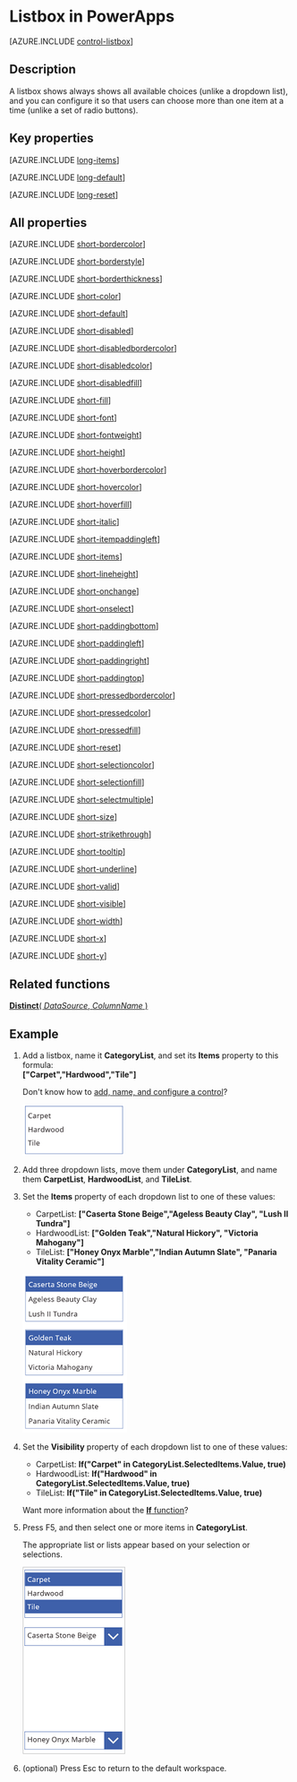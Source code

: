 <properties
    pageTitle="Listbox control: reference | Microsoft PowerApps"
    description="Information, including properties and examples, about the listbox control"
    services=""
    suite="powerapps"
    documentationCenter="na"
    authors="aftowen"
    manager="erikre"
    editor=""
    tags=""/>

<tags
   ms.service="powerapps"
   ms.devlang="na"
   ms.topic="article"
   ms.tgt_pltfrm="na"
   ms.workload="na"
   ms.date="02/29/2016"
   ms.author="anneta"/>

# Listbox in PowerApps #
[AZURE.INCLUDE [control-listbox](../../includes/control-listbox.md)]

## Description ##
A listbox shows always shows all available choices (unlike a dropdown list), and you can configure it so that users can choose more than one item at a time (unlike a set of radio buttons).

## Key properties ##

[AZURE.INCLUDE [long-items](../../includes/long-items.md)]

[AZURE.INCLUDE [long-default](../../includes/long-default.md)]

[AZURE.INCLUDE [long-reset](../../includes/long-reset.md)]

## All properties ##

[AZURE.INCLUDE [short-bordercolor](../../includes/short-bordercolor.md)]

[AZURE.INCLUDE [short-borderstyle](../../includes/short-borderstyle.md)]

[AZURE.INCLUDE [short-borderthickness](../../includes/short-borderthickness.md)]

[AZURE.INCLUDE [short-color](../../includes/short-color.md)]

[AZURE.INCLUDE [short-default](../../includes/short-default.md)]

[AZURE.INCLUDE [short-disabled](../../includes/short-disabled.md)]

[AZURE.INCLUDE [short-disabledbordercolor](../../includes/short-disabledbordercolor.md)]

[AZURE.INCLUDE [short-disabledcolor](../../includes/short-disabledcolor.md)]

[AZURE.INCLUDE [short-disabledfill](../../includes/short-disabledfill.md)]

[AZURE.INCLUDE [short-fill](../../includes/short-fill.md)]

[AZURE.INCLUDE [short-font](../../includes/short-font.md)]

[AZURE.INCLUDE [short-fontweight](../../includes/short-fontweight.md)]

[AZURE.INCLUDE [short-height](../../includes/short-height.md)]

[AZURE.INCLUDE [short-hoverbordercolor](../../includes/short-hoverbordercolor.md)]

[AZURE.INCLUDE [short-hovercolor](../../includes/short-hovercolor.md)]

[AZURE.INCLUDE [short-hoverfill](../../includes/short-hoverfill.md)]

[AZURE.INCLUDE [short-italic](../../includes/short-italic.md)]

[AZURE.INCLUDE [short-itempaddingleft](../../includes/short-itempaddingleft.md)]

[AZURE.INCLUDE [short-items](../../includes/short-items.md)]

[AZURE.INCLUDE [short-lineheight](../../includes/short-lineheight.md)]

[AZURE.INCLUDE [short-onchange](../../includes/short-onchange.md)]

[AZURE.INCLUDE [short-onselect](../../includes/short-onselect.md)]

[AZURE.INCLUDE [short-paddingbottom](../../includes/short-paddingbottom.md)]

[AZURE.INCLUDE [short-paddingleft](../../includes/short-paddingleft.md)]

[AZURE.INCLUDE [short-paddingright](../../includes/short-paddingright.md)]

[AZURE.INCLUDE [short-paddingtop](../../includes/short-paddingtop.md)]

[AZURE.INCLUDE [short-pressedbordercolor](../../includes/short-pressedbordercolor.md)]

[AZURE.INCLUDE [short-pressedcolor](../../includes/short-pressedcolor.md)]

[AZURE.INCLUDE [short-pressedfill](../../includes/short-pressedfill.md)]

[AZURE.INCLUDE [short-reset](../../includes/short-reset.md)]

[AZURE.INCLUDE [short-selectioncolor](../../includes/short-selectioncolor.md)]

[AZURE.INCLUDE [short-selectionfill](../../includes/short-selectionfill.md)]

[AZURE.INCLUDE [short-selectmultiple](../../includes/short-selectmultiple.md)]

[AZURE.INCLUDE [short-size](../../includes/short-size.md)]

[AZURE.INCLUDE [short-strikethrough](../../includes/short-strikethrough.md)]

[AZURE.INCLUDE [short-tooltip](../../includes/short-tooltip.md)]

[AZURE.INCLUDE [short-underline](../../includes/short-underline.md)]

[AZURE.INCLUDE [short-valid](../../includes/short-valid.md)]

[AZURE.INCLUDE [short-visible](../../includes/short-visible.md)]

[AZURE.INCLUDE [short-width](../../includes/short-width.md)]

[AZURE.INCLUDE [short-x](../../includes/short-x.md)]

[AZURE.INCLUDE [short-y](../../includes/short-y.md)]

## Related functions ##

[**Distinct**( *DataSource*, *ColumnName* )](function-distinct.md)

## Example ##
1. Add a listbox, name it **CategoryList**, and set its **Items** property to this formula:<br>
**["Carpet","Hardwood","Tile"]**

	Don't know how to [add, name, and configure a control](add-configure-controls.md)?

	![Flooring categories in listbox](./media/listbox/category-listbox.png)

1. Add three dropdown lists, move them under **CategoryList**, and name them **CarpetList**, **HardwoodList**, and **TileList**.

1. Set the **Items** property of each dropdown list to one of these values:
	- CarpetList: **["Caserta Stone Beige","Ageless Beauty Clay", "Lush II Tundra"]**
	- HardwoodList: **["Golden Teak","Natural Hickory", "Victoria Mahogany"]**
	- TileList: **["Honey Onyx Marble","Indian Autumn Slate", "Panaria Vitality Ceramic"]**

	![Flooring names in dropdown lists](./media/listbox/flooring-names.png)

1. Set the **Visibility** property of each dropdown list to one of these values:
	- CarpetList: **If("Carpet" in CategoryList.SelectedItems.Value, true)**
	- HardwoodList: **If("Hardwood" in CategoryList.SelectedItems.Value, true)**
	- TileList: **If("Tile" in CategoryList.SelectedItems.Value, true)**

	Want more information about the [**If** function](function-if.md)?

1. Press F5, and then select one or more items in **CategoryList**.

	The appropriate list or lists appear based on your selection or selections.

	![Flooring names in dropdown lists](./media/listbox/selected-lists.png)

1. (optional) Press Esc to return to the default workspace.
